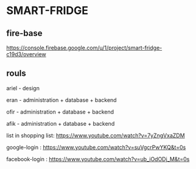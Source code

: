 # SMART-FRIDGE

## fire-base
https://console.firebase.google.com/u/1/project/smart-fridge-c19d3/overview

## rouls 
ariel - design

eran - administration + database + backend

ofir - administration + database + backend

afik - administration + database + backend

list in shopping list:
https://www.youtube.com/watch?v=7yZngVxaZDM

google-login : https://www.youtube.com/watch?v=suVgcrPwYKQ&t=0s

facebook-login : https://www.youtube.com/watch?v=ub_iOdODj_M&t=0s
